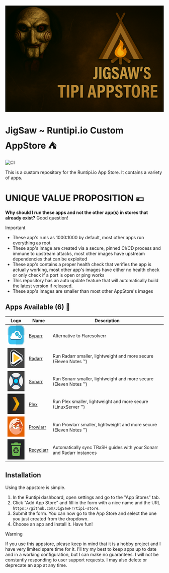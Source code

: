 ![banner](store.png?raw=true)

# JigSaw ~ Runtipi.io Custom AppStore ⛺

![CI](https://github.com/JigSawFr/tipi-store/actions/workflows/ci.yml/badge.svg)

This is a custom repository for the Runtipi.io App Store.
It contains a variety of apps.

# UNIQUE VALUE PROPOSITION 💶
**Why should I run these apps and not the other app(s) in stores that already exist?** Good question!

> [!IMPORTANT]
>* These app's runs as 1000:1000 by default, most other apps run everything as root
>* These app's image are created via a secure, pinned CI/CD process and immune to upstream attacks, most other images have upstream dependencies that can be exploited
>* These app's contains a proper health check that verifies the app is actually working, most other app's images have either no health check or only check if a port is open or ping works
>* This repository has an auto update feature that will automatically build the latest version if released.
>* These app's images are smaller than most other AppStore's images


## Apps Available (6) 🏁

| Logo                                                                     | Name                                                         | Description                                  |
| :----------------------------------------------------------------------: | ------------------------------------------------------------ | -------------------------------------------- |
| <img src="apps/byparr/metadata/logo.jpg" width="64" height="64">       | [Byparr](https://github.com/ThePhaseless/Byparr)           | Alternative to Flaresolverr
| <img src="apps/radarr/metadata/logo.jpg" width="64" height="64">       | [Radarr](https://github.com/Radarr/Radarr)           | Run Radarr smaller, lightweight and more secure (Eleven Notes ™️)      |
| <img src="apps/sonarr/metadata/logo.jpg" width="64" height="64">       | [Sonarr](https://github.com/Sonarr/Sonarr)           | Run Sonarr smaller, lightweight and more secure (Eleven Notes ™️)      |
| <img src="apps/plex/metadata/logo.jpg" width="64" height="64">       | [Plex](https://github.com/linuxserver/docker-plex)           | Run Plex smaller, lightweight and more secure (LinuxServer ™️)   
| <img src="apps/prowlarr/metadata/logo.jpg" width="64" height="64">       | [Prowlarr](https://github.com/Prowlarr/Prowlarr)           | Run Prowlarr smaller, lightweight and more secure (Eleven Notes ™️)      |
| <img src="apps/recyclarr/metadata/logo.jpg" width="64" height="64">       | [Recyclarr](https://github.com/recyclarr/recyclarr)           | Automatically sync TRaSH guides with your Sonarr and Radarr instances |

## Installation

Using the appstore is simple.

1. In the Runtipi dashboard, open settings and go to the "App Stores" tab.
2. Click "Add App Store" and fill in the form with a nice name and the URL `https://github.com/JigSawFr/tipi-store`.
3. Submit the form. You can now go to the App Store and select the one you just created from the dropdown.
4. Choose an app and install it. Have fun!

> [!WARNING]
> If you use this appstore, please keep in mind that it is a hobby project and I have very limited spare time for it. I'll try my best to keep apps up to date and in a working configuration, but I can make no guarantees. I will not be constantly responding to user support requests. I may also delete or deprecate an app at any time.